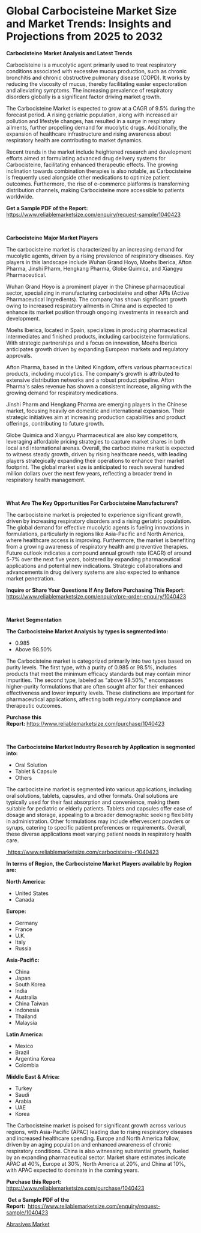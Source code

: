 <p><h1>Global Carbocisteine Market Size and Market Trends: Insights and Projections from 2025 to 2032</h1></p><p><strong>Carbocisteine Market Analysis and Latest Trends</strong></p>
<p><p>Carbocisteine is a mucolytic agent primarily used to treat respiratory conditions associated with excessive mucus production, such as chronic bronchitis and chronic obstructive pulmonary disease (COPD). It works by reducing the viscosity of mucus, thereby facilitating easier expectoration and alleviating symptoms. The increasing prevalence of respiratory disorders globally is a significant factor driving market growth.</p><p>The Carbocisteine Market is expected to grow at a CAGR of 9.5% during the forecast period. A rising geriatric population, along with increased air pollution and lifestyle changes, has resulted in a surge in respiratory ailments, further propelling demand for mucolytic drugs. Additionally, the expansion of healthcare infrastructure and rising awareness about respiratory health are contributing to market dynamics.</p><p>Recent trends in the market include heightened research and development efforts aimed at formulating advanced drug delivery systems for Carbocisteine, facilitating enhanced therapeutic effects. The growing inclination towards combination therapies is also notable, as Carbocisteine is frequently used alongside other medications to optimize patient outcomes. Furthermore, the rise of e-commerce platforms is transforming distribution channels, making Carbocisteine more accessible to patients worldwide.</p></p>
<p><strong>Get a Sample PDF of the Report:&nbsp;</strong> <a href="https://www.reliablemarketsize.com/enquiry/request-sample/1040423?utm_campaign=2460&utm_medium=2&utm_source=Github&utm_content=ia&utm_term=02042025&utm_id=carbocisteine">https://www.reliablemarketsize.com/enquiry/request-sample/1040423</a></p>
<p>&nbsp;</p>
<p><strong>Carbocisteine Major Market Players</strong></p>
<p><p>The carbocisteine market is characterized by an increasing demand for mucolytic agents, driven by a rising prevalence of respiratory diseases. Key players in this landscape include Wuhan Grand Hoyo, Moehs Iberica, Afton Pharma, Jinshi Pharm, Hengkang Pharma, Globe Quimica, and Xiangyu Pharmaceutical.</p><p>Wuhan Grand Hoyo is a prominent player in the Chinese pharmaceutical sector, specializing in manufacturing carbocisteine and other APIs (Active Pharmaceutical Ingredients). The company has shown significant growth owing to increased respiratory ailments in China and is expected to enhance its market position through ongoing investments in research and development.</p><p>Moehs Iberica, located in Spain, specializes in producing pharmaceutical intermediates and finished products, including carbocisteine formulations. With strategic partnerships and a focus on innovation, Moehs Iberica anticipates growth driven by expanding European markets and regulatory approvals.</p><p>Afton Pharma, based in the United Kingdom, offers various pharmaceutical products, including mucolytics. The company's growth is attributed to extensive distribution networks and a robust product pipeline. Afton Pharma's sales revenue has shown a consistent increase, aligning with the growing demand for respiratory medications.</p><p>Jinshi Pharm and Hengkang Pharma are emerging players in the Chinese market, focusing heavily on domestic and international expansion. Their strategic initiatives aim at increasing production capabilities and product offerings, contributing to future growth.</p><p>Globe Quimica and Xiangyu Pharmaceutical are also key competitors, leveraging affordable pricing strategies to capture market shares in both local and international arenas. Overall, the carbocisteine market is expected to witness steady growth, driven by rising healthcare needs, with leading players strategically expanding their operations to enhance their market footprint. The global market size is anticipated to reach several hundred million dollars over the next few years, reflecting a broader trend in respiratory health management.</p></p>
<p>&nbsp;</p>
<p><strong>What Are The Key Opportunities For Carbocisteine Manufacturers?</strong></p>
<p><p>The carbocisteine market is projected to experience significant growth, driven by increasing respiratory disorders and a rising geriatric population. The global demand for effective mucolytic agents is fueling innovations in formulations, particularly in regions like Asia-Pacific and North America, where healthcare access is improving. Furthermore, the market is benefiting from a growing awareness of respiratory health and preventive therapies. Future outlook indicates a compound annual growth rate (CAGR) of around 5-7% over the next five years, bolstered by expanding pharmaceutical applications and potential new indications. Strategic collaborations and advancements in drug delivery systems are also expected to enhance market penetration.</p></p>
<p><strong>Inquire or Share Your Questions If Any Before Purchasing This Report:</strong> <a href="https://www.reliablemarketsize.com/enquiry/pre-order-enquiry/1040423?utm_campaign=2460&utm_medium=2&utm_source=Github&utm_content=ia&utm_term=02042025&utm_id=carbocisteine">https://www.reliablemarketsize.com/enquiry/pre-order-enquiry/1040423</a></p>
<p>&nbsp;</p>
<p><strong>Market Segmentation</strong></p>
<p><strong>The Carbocisteine Market Analysis by types is segmented into:</strong></p>
<p><ul><li>0.985</li><li>Above 98.50%</li></ul></p>
<p><p>The Carbocisteine market is categorized primarily into two types based on purity levels. The first type, with a purity of 0.985 or 98.5%, includes products that meet the minimum efficacy standards but may contain minor impurities. The second type, labeled as "above 98.50%," encompasses higher-purity formulations that are often sought after for their enhanced effectiveness and lower impurity levels. These distinctions are important for pharmaceutical applications, affecting both regulatory compliance and therapeutic outcomes.</p></p>
<p><strong>Purchase this Report:&nbsp;</strong><a href="https://www.reliablemarketsize.com/purchase/1040423?utm_campaign=2460&utm_medium=2&utm_source=Github&utm_content=ia&utm_term=02042025&utm_id=carbocisteine">https://www.reliablemarketsize.com/purchase/1040423</a></p>
<p>&nbsp;</p>
<p><strong>The Carbocisteine Market Industry Research by Application is segmented into:</strong></p>
<p><ul><li>Oral Solution</li><li>Tablet & Capsule</li><li>Others</li></ul></p>
<p><p>The carbocisteine market is segmented into various applications, including oral solutions, tablets, capsules, and other formats. Oral solutions are typically used for their fast absorption and convenience, making them suitable for pediatric or elderly patients. Tablets and capsules offer ease of dosage and storage, appealing to a broader demographic seeking flexibility in administration. Other formulations may include effervescent powders or syrups, catering to specific patient preferences or requirements. Overall, these diverse applications meet varying patient needs in respiratory health care.</p></p>
<p><a href="https://www.reliablemarketsize.com/carbocisteine-r1040423?utm_campaign=2460&utm_medium=2&utm_source=Github&utm_content=ia&utm_term=02042025&utm_id=carbocisteine">&nbsp;https://www.reliablemarketsize.com/carbocisteine-r1040423</a></p>
<p><strong>In terms of Region, the Carbocisteine Market Players available by Region are:</strong></p>
<p>
    <p> <strong> North America: </strong>
        <ul>
            <li>United States</li>
            <li>Canada</li>
        </ul>
        </p> 
    <p> <strong> Europe: </strong>
        <ul>
            <li>Germany</li>
            <li>France</li>
            <li>U.K.</li>
            <li>Italy</li>
            <li>Russia</li>
        </ul>
        </p> 
    <p> <strong> Asia-Pacific: </strong>
        <ul>
            <li>China</li>
            <li>Japan</li>
            <li>South Korea</li>
            <li>India</li>
            <li>Australia</li>
            <li>China Taiwan</li>
            <li>Indonesia</li>
            <li>Thailand</li>
            <li>Malaysia</li>
        </ul>
        </p> 
    <p> <strong> Latin America: </strong>
        <ul>
            <li>Mexico</li>
            <li>Brazil</li>
            <li>Argentina Korea</li>
            <li>Colombia</li>
        </ul>
        </p> 
    <p> <strong> Middle East & Africa: </strong>
        <ul>
            <li>Turkey</li>
            <li>Saudi</li>
            <li>Arabia</li>
            <li>UAE</li>
            <li>Korea</li>
        </ul>
    </p>
    </p>
<p><p>The Carbocisteine market is poised for significant growth across various regions, with Asia-Pacific (APAC) leading due to rising respiratory diseases and increased healthcare spending. Europe and North America follow, driven by an aging population and enhanced awareness of chronic respiratory conditions. China is also witnessing substantial growth, fueled by an expanding pharmaceutical sector. Market share estimates indicate APAC at 40%, Europe at 30%, North America at 20%, and China at 10%, with APAC expected to dominate in the coming years.</p></p>
<p><strong>Purchase this Report: </strong><a href="https://www.reliablemarketsize.com/purchase/1040423?utm_campaign=2460&utm_medium=2&utm_source=Github&utm_content=ia&utm_term=02042025&utm_id=carbocisteine">https://www.reliablemarketsize.com/purchase/1040423</a></p>
<p>&nbsp;<strong>Get a Sample PDF of the Report:&nbsp;&nbsp;</strong><a href="https://www.reliablemarketsize.com/enquiry/request-sample/1040423?utm_campaign=2460&utm_medium=2&utm_source=Github&utm_content=ia&utm_term=02042025&utm_id=carbocisteine">https://www.reliablemarketsize.com/enquiry/request-sample/1040423</a></p>
<p><strong></strong></p>
<p><p><a href="https://github.com/abbislposival/Market-Research-Report-List-2/blob/main/abrasives-market.md?utm_campaign=2460&utm_medium=2&utm_source=Github&utm_content=ia&utm_term=02042025&utm_id=carbocisteine">Abrasives Market</a></p></p>